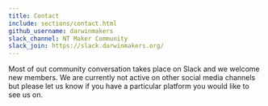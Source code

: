 ```yaml
---
title: Contact
include: sections/contact.html
github_username: darwinmakers
slack_channel: NT Maker Community
slack_join: https://slack.darwinmakers.org/
---
```

Most of out community conversation takes place on Slack and we welcome new members. We are currently not active on other social media channels but please let us know if you have a particular platform you would like to see us on.
